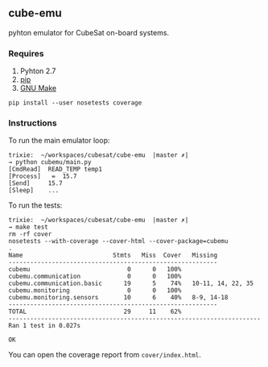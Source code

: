 ## cube-emu

pyhton emulator for CubeSat on-board systems.

### Requires

1. Pyhton 2.7
2. [pip](https://pypi.python.org/pypi/pip/)
3. [GNU Make](http://www.gnu.org/software/make/manual/make.html)

```
pip install --user nosetests coverage
```

### Instructions

To run the main emulator loop:

```
trixie:  ~/workspaces/cubesat/cube-emu  |master ✗|
→ python cubemu/main.py
[CmdRead]  READ_TEMP temp1
[Process]   =  15.7
[Send]     15.7
[Sleep]    ...
```

To run the tests:

```
trixie:  ~/workspaces/cubesat/cube-emu  |master ✗|
→ make test
rm -rf cover
nosetests --with-coverage --cover-html --cover-package=cubemu
.
Name                         Stmts   Miss  Cover   Missing
----------------------------------------------------------
cubemu                           0      0   100%
cubemu.communication             0      0   100%
cubemu.communication.basic      19      5    74%   10-11, 14, 22, 35
cubemu.monitoring                0      0   100%
cubemu.monitoring.sensors       10      6    40%   8-9, 14-18
----------------------------------------------------------
TOTAL                           29     11    62%
----------------------------------------------------------------------
Ran 1 test in 0.027s

OK
```

You can open the coverage report from `cover/index.html`.
